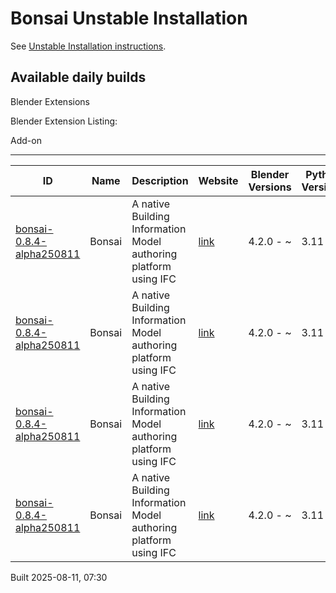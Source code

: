 # Bonsai Unstable Installation

See [Unstable Installation instructions](https://docs.bonsaibim.org/guides/development/installation.html#unstable-installation).

## Available daily builds

Blender Extensions


Blender Extension Listing:

Add-on

---

| ID | Name | Description | Website | Blender Versions | Python Versions | Platforms | Size |
| --- | --- | --- | --- | --- | --- | --- | --- |
| [bonsai-0.8.4-alpha250811](https://github.com/IfcOpenShell/IfcOpenShell/releases/download/bonsai-0.8.4-alpha2508110726/bonsai_py311-0.8.4-alpha250811-macos-arm64.zip?repository=https://raw.githubusercontent.com/IfcOpenShell/bonsai_unstable_repo/main/index.json&blender_version_min=4.2.0&platforms=macos-arm64&python_versions=3.11) | Bonsai | A native Building Information Model authoring platform using IFC | [link](https://bonsaibim.org/) | 4.2.0 - ~ | 3.11 | macos-arm64 | 107.3MB |
| [bonsai-0.8.4-alpha250811](https://github.com/IfcOpenShell/IfcOpenShell/releases/download/bonsai-0.8.4-alpha2508110726/bonsai_py311-0.8.4-alpha250811-windows-x64.zip?repository=https://raw.githubusercontent.com/IfcOpenShell/bonsai_unstable_repo/main/index.json&blender_version_min=4.2.0&platforms=windows-x64&python_versions=3.11) | Bonsai | A native Building Information Model authoring platform using IFC | [link](https://bonsaibim.org/) | 4.2.0 - ~ | 3.11 | windows-x64 | 88.9MB |
| [bonsai-0.8.4-alpha250811](https://github.com/IfcOpenShell/IfcOpenShell/releases/download/bonsai-0.8.4-alpha2508110726/bonsai_py311-0.8.4-alpha250811-linux-x64.zip?repository=https://raw.githubusercontent.com/IfcOpenShell/bonsai_unstable_repo/main/index.json&blender_version_min=4.2.0&platforms=linux-x64&python_versions=3.11) | Bonsai | A native Building Information Model authoring platform using IFC | [link](https://bonsaibim.org/) | 4.2.0 - ~ | 3.11 | linux-x64 | 114.0MB |
| [bonsai-0.8.4-alpha250811](https://github.com/IfcOpenShell/IfcOpenShell/releases/download/bonsai-0.8.4-alpha2508110726/bonsai_py311-0.8.4-alpha250811-macos-x64.zip?repository=https://raw.githubusercontent.com/IfcOpenShell/bonsai_unstable_repo/main/index.json&blender_version_min=4.2.0&platforms=macos-x64&python_versions=3.11) | Bonsai | A native Building Information Model authoring platform using IFC | [link](https://bonsaibim.org/) | 4.2.0 - ~ | 3.11 | macos-x64 | 104.5MB |

Built 2025-08-11, 07:30